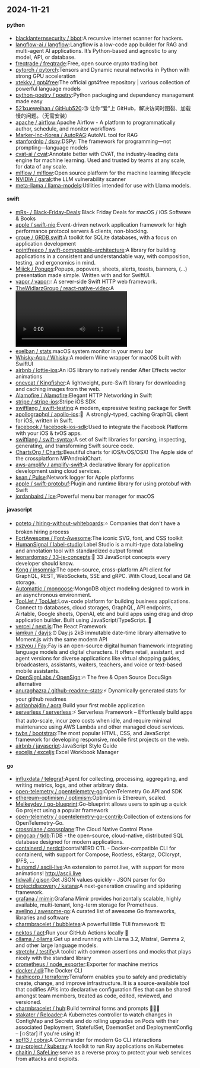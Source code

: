 ## 2024-11-21

#### python
* [blacklanternsecurity / bbot](https://github.com/blacklanternsecurity/bbot):A recursive internet scanner for hackers.
* [langflow-ai / langflow](https://github.com/langflow-ai/langflow):Langflow is a low-code app builder for RAG and multi-agent AI applications. It’s Python-based and agnostic to any model, API, or database.
* [freqtrade / freqtrade](https://github.com/freqtrade/freqtrade):Free, open source crypto trading bot
* [pytorch / pytorch](https://github.com/pytorch/pytorch):Tensors and Dynamic neural networks in Python with strong GPU acceleration
* [xtekky / gpt4free](https://github.com/xtekky/gpt4free):The official gpt4free repository | various collection of powerful language models
* [python-poetry / poetry](https://github.com/python-poetry/poetry):Python packaging and dependency management made easy
* [521xueweihan / GitHub520](https://github.com/521xueweihan/GitHub520):😘 让你“爱”上 GitHub，解决访问时图裂、加载慢的问题。（无需安装）
* [apache / airflow](https://github.com/apache/airflow):Apache Airflow - A platform to programmatically author, schedule, and monitor workflows
* [Marker-Inc-Korea / AutoRAG](https://github.com/Marker-Inc-Korea/AutoRAG):AutoML tool for RAG
* [stanfordnlp / dspy](https://github.com/stanfordnlp/dspy):DSPy: The framework for programming—not prompting—language models
* [cvat-ai / cvat](https://github.com/cvat-ai/cvat):Annotate better with CVAT, the industry-leading data engine for machine learning. Used and trusted by teams at any scale, for data of any scale.
* [mlflow / mlflow](https://github.com/mlflow/mlflow):Open source platform for the machine learning lifecycle
* [NVIDIA / garak](https://github.com/NVIDIA/garak):the LLM vulnerability scanner
* [meta-llama / llama-models](https://github.com/meta-llama/llama-models):Utilities intended for use with Llama models.

#### swift
* [mRs- / Black-Friday-Deals](https://github.com/mRs-/Black-Friday-Deals):Black Friday Deals for macOS / iOS Software & Books
* [apple / swift-nio](https://github.com/apple/swift-nio):Event-driven network application framework for high performance protocol servers & clients, non-blocking.
* [groue / GRDB.swift](https://github.com/groue/GRDB.swift):A toolkit for SQLite databases, with a focus on application development
* [pointfreeco / swift-composable-architecture](https://github.com/pointfreeco/swift-composable-architecture):A library for building applications in a consistent and understandable way, with composition, testing, and ergonomics in mind.
* [Mijick / Popups](https://github.com/Mijick/Popups):Popups, popovers, sheets, alerts, toasts, banners, (...) presentation made simple. Written with and for SwiftUI.
* [vapor / vapor](https://github.com/vapor/vapor):💧 A server-side Swift HTTP web framework.
* [TheWidlarzGroup / react-native-video](https://github.com/TheWidlarzGroup/react-native-video):A <Video /> component for react-native
* [exelban / stats](https://github.com/exelban/stats):macOS system monitor in your menu bar
* [Whisky-App / Whisky](https://github.com/Whisky-App/Whisky):A modern Wine wrapper for macOS built with SwiftUI
* [airbnb / lottie-ios](https://github.com/airbnb/lottie-ios):An iOS library to natively render After Effects vector animations
* [onevcat / Kingfisher](https://github.com/onevcat/Kingfisher):A lightweight, pure-Swift library for downloading and caching images from the web.
* [Alamofire / Alamofire](https://github.com/Alamofire/Alamofire):Elegant HTTP Networking in Swift
* [stripe / stripe-ios](https://github.com/stripe/stripe-ios):Stripe iOS SDK
* [swiftlang / swift-testing](https://github.com/swiftlang/swift-testing):A modern, expressive testing package for Swift
* [apollographql / apollo-ios](https://github.com/apollographql/apollo-ios):📱  A strongly-typed, caching GraphQL client for iOS, written in Swift.
* [facebook / facebook-ios-sdk](https://github.com/facebook/facebook-ios-sdk):Used to integrate the Facebook Platform with your iOS & tvOS apps.
* [swiftlang / swift-syntax](https://github.com/swiftlang/swift-syntax):A set of Swift libraries for parsing, inspecting, generating, and transforming Swift source code.
* [ChartsOrg / Charts](https://github.com/ChartsOrg/Charts):Beautiful charts for iOS/tvOS/OSX! The Apple side of the crossplatform MPAndroidChart.
* [aws-amplify / amplify-swift](https://github.com/aws-amplify/amplify-swift):A declarative library for application development using cloud services.
* [kean / Pulse](https://github.com/kean/Pulse):Network logger for Apple platforms
* [apple / swift-protobuf](https://github.com/apple/swift-protobuf):Plugin and runtime library for using protobuf with Swift
* [jordanbaird / Ice](https://github.com/jordanbaird/Ice):Powerful menu bar manager for macOS

#### javascript
* [poteto / hiring-without-whiteboards](https://github.com/poteto/hiring-without-whiteboards):⭐️ Companies that don't have a broken hiring process
* [FortAwesome / Font-Awesome](https://github.com/FortAwesome/Font-Awesome):The iconic SVG, font, and CSS toolkit
* [HumanSignal / label-studio](https://github.com/HumanSignal/label-studio):Label Studio is a multi-type data labeling and annotation tool with standardized output format
* [leonardomso / 33-js-concepts](https://github.com/leonardomso/33-js-concepts):📜 33 JavaScript concepts every developer should know.
* [Kong / insomnia](https://github.com/Kong/insomnia):The open-source, cross-platform API client for GraphQL, REST, WebSockets, SSE and gRPC. With Cloud, Local and Git storage.
* [Automattic / mongoose](https://github.com/Automattic/mongoose):MongoDB object modeling designed to work in an asynchronous environment.
* [ToolJet / ToolJet](https://github.com/ToolJet/ToolJet):Low-code platform for building business applications. Connect to databases, cloud storages, GraphQL, API endpoints, Airtable, Google sheets, OpenAI, etc and build apps using drag and drop application builder. Built using JavaScript/TypeScript. 🚀
* [vercel / next.js](https://github.com/vercel/next.js):The React Framework
* [iamkun / dayjs](https://github.com/iamkun/dayjs):⏰ Day.js 2kB immutable date-time library alternative to Moment.js with the same modern API
* [xszyou / Fay](https://github.com/xszyou/Fay):Fay is an open-source digital human framework integrating language models and digital characters. It offers retail, assistant, and agent versions for diverse applications like virtual shopping guides, broadcasters, assistants, waiters, teachers, and voice or text-based mobile assistants.
* [OpenSignLabs / OpenSign](https://github.com/OpenSignLabs/OpenSign):🔥 The free & Open Source DocuSign alternative
* [anuraghazra / github-readme-stats](https://github.com/anuraghazra/github-readme-stats):⚡ Dynamically generated stats for your github readmes
* [adrianhajdin / aora](https://github.com/adrianhajdin/aora):Build your first mobile application
* [serverless / serverless](https://github.com/serverless/serverless):⚡ Serverless Framework – Effortlessly build apps that auto-scale, incur zero costs when idle, and require minimal maintenance using AWS Lambda and other managed cloud services.
* [twbs / bootstrap](https://github.com/twbs/bootstrap):The most popular HTML, CSS, and JavaScript framework for developing responsive, mobile first projects on the web.
* [airbnb / javascript](https://github.com/airbnb/javascript):JavaScript Style Guide
* [exceljs / exceljs](https://github.com/exceljs/exceljs):Excel Workbook Manager

#### go
* [influxdata / telegraf](https://github.com/influxdata/telegraf):Agent for collecting, processing, aggregating, and writing metrics, logs, and other arbitrary data.
* [open-telemetry / opentelemetry-go](https://github.com/open-telemetry/opentelemetry-go):OpenTelemetry Go API and SDK
* [ethereum-optimism / optimism](https://github.com/ethereum-optimism/optimism):Optimism is Ethereum, scaled.
* [Melkeydev / go-blueprint](https://github.com/Melkeydev/go-blueprint):Go-blueprint allows users to spin up a quick Go project using a popular framework
* [open-telemetry / opentelemetry-go-contrib](https://github.com/open-telemetry/opentelemetry-go-contrib):Collection of extensions for OpenTelemetry-Go.
* [crossplane / crossplane](https://github.com/crossplane/crossplane):The Cloud Native Control Plane
* [pingcap / tidb](https://github.com/pingcap/tidb):TiDB - the open-source, cloud-native, distributed SQL database designed for modern applications.
* [containerd / nerdctl](https://github.com/containerd/nerdctl):contaiNERD CTL - Docker-compatible CLI for containerd, with support for Compose, Rootless, eStargz, OCIcrypt, IPFS, ...
* [hugomd / ascii-live](https://github.com/hugomd/ascii-live):An extension to parrot.live, with support for more animations! http://ascii.live
* [tidwall / gjson](https://github.com/tidwall/gjson):Get JSON values quickly - JSON parser for Go
* [projectdiscovery / katana](https://github.com/projectdiscovery/katana):A next-generation crawling and spidering framework.
* [grafana / mimir](https://github.com/grafana/mimir):Grafana Mimir provides horizontally scalable, highly available, multi-tenant, long-term storage for Prometheus.
* [avelino / awesome-go](https://github.com/avelino/awesome-go):A curated list of awesome Go frameworks, libraries and software
* [charmbracelet / bubbletea](https://github.com/charmbracelet/bubbletea):A powerful little TUI framework 🏗
* [nektos / act](https://github.com/nektos/act):Run your GitHub Actions locally 🚀
* [ollama / ollama](https://github.com/ollama/ollama):Get up and running with Llama 3.2, Mistral, Gemma 2, and other large language models.
* [stretchr / testify](https://github.com/stretchr/testify):A toolkit with common assertions and mocks that plays nicely with the standard library
* [prometheus / node_exporter](https://github.com/prometheus/node_exporter):Exporter for machine metrics
* [docker / cli](https://github.com/docker/cli):The Docker CLI
* [hashicorp / terraform](https://github.com/hashicorp/terraform):Terraform enables you to safely and predictably create, change, and improve infrastructure. It is a source-available tool that codifies APIs into declarative configuration files that can be shared amongst team members, treated as code, edited, reviewed, and versioned.
* [charmbracelet / huh](https://github.com/charmbracelet/huh):Build terminal forms and prompts 🤷🏻‍♀️
* [stakater / Reloader](https://github.com/stakater/Reloader):A Kubernetes controller to watch changes in ConfigMap and Secrets and do rolling upgrades on Pods with their associated Deployment, StatefulSet, DaemonSet and DeploymentConfig – [✩Star] if you're using it!
* [spf13 / cobra](https://github.com/spf13/cobra):A Commander for modern Go CLI interactions
* [ray-project / kuberay](https://github.com/ray-project/kuberay):A toolkit to run Ray applications on Kubernetes
* [chaitin / SafeLine](https://github.com/chaitin/SafeLine):serve as a reverse proxy to protect your web services from attacks and exploits.
